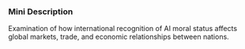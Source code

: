 ### Mini Description

Examination of how international recognition of AI moral status affects global markets, trade, and economic relationships between nations.
